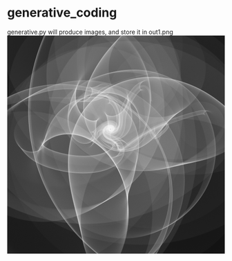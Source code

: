 # generative_coding
generative.py will produce images, and store it in out1.png
![alt text](out.png?raw=true "Title")
